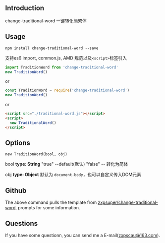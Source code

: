 ## Introduction

change-traditional-word 一键转化简繁体

## Usage

```
npm install change-traditional-word --save
```

支持es6 import, common.js, AMD 规范以及`<script>`标签引入

```js
import TraditionWord from 'change-traditional-word'
new TraditionWord()
```
or 
```js
const TraditionWord = require('change-traditional-word')
new TraditionWord()
```
or
```html
<script src="./traditional-word.js"></script>
<script>
  new TraditionalWord()
</script>
```

## Options
`new TraditionWord(bool, obj)`

bool
**type: String**
"true" --default(默认)
"false" -- 转化为简体

obj
**type: Object**
默认为 `document.body`，也可以自定义传入DOM元素

## Github

The above command pulls the template from [zxpsuper/change-traditional-word](https://github.com/zxpsuper/change-traditional-word), prompts for some information.

## Questions
If you have some questionn, you can send me a E-mail(zxpscau@163.com).